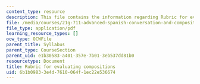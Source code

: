 ```yaml
---
content_type: resource
description: This file contains the information regarding Rubric for evaluating compositions.
file: /media/courses/21g-711-advanced-spanish-conversation-and-composition-spring-2014/6b1b09833e4d7610064f1ec22e536674_MIT21G_711S14_Comp_Rub.pdf
file_type: application/pdf
learning_resource_types: []
ocw_type: OCWFile
parent_title: Syllabus
parent_type: CourseSection
parent_uid: e1b30583-a401-357e-7b01-3eb537dd81b0
resourcetype: Document
title: Rubric for evaluating compositions
uid: 6b1b0983-3e4d-7610-064f-1ec22e536674
---
```

